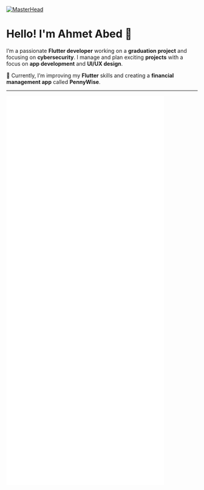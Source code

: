[![MasterHead](https://i.imgur.com/rrnIqDe.gif)]()

# Hello! I'm Ahmet Abed 👋

I’m a passionate **Flutter developer** working on a **graduation project** and focusing on **cybersecurity**. I manage and plan exciting **projects** with a focus on **app development** and **UI/UX design**.

🌱 Currently, I’m improving my **Flutter** skills and creating a **financial management app** called **PennyWise**.

---

![Metrics](/github-metrics.svg)
